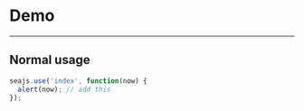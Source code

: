 # Demo

---

## Normal usage

````javascript
seajs.use('index', function(now) {
  alert(now); // add this
});
````
